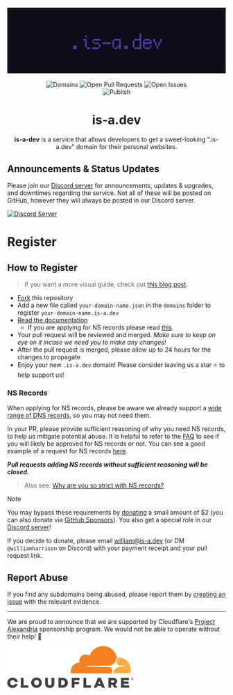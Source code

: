 <p align="center">
   <img alt="is-a.dev Banner" src="https://raw.githubusercontent.com/is-a-dev/register/main/media/banner.png">
</p>

<p align="center">
   <img alt="Domains" src="https://img.shields.io/github/directory-file-count/is-a-dev/register/domains?color=5c46eb&label=domains&style=for-the-badge">
   <img alt="Open Pull Requests" src="https://img.shields.io/github/issues-raw/is-a-dev/register?color=5c46eb&label=issues&style=for-the-badge">
   <img alt="Open Issues" src="https://img.shields.io/github/issues-pr-raw/is-a-dev/register?color=5c46eb&label=pull%20requests&style=for-the-badge">
   <br>
   <img alt="Publish" src="https://github.com/is-a-dev/register/actions/workflows/publish.yml/badge.svg">
</p>

<h1 align="center">is-a.dev</h1>

<p align="center"><strong>is-a-dev</strong> is a service that allows developers to get a sweet-looking ".is-a.dev" domain for their personal websites.</p>

## Announcements & Status Updates
Please join our [Discord server](https://discord.gg/is-a-dev-830872854677422150) for announcements, updates & upgrades, and downtimes regarding the service.
Not all of these will be posted on GitHub, however they will always be posted in our Discord server.

<a href="https://discord.gg/is-a-dev-830872854677422150"><img alt="Discord Server" src="https://invidget.wdh.app/is-a-dev-830872854677422150"></a>

# Register
## How to Register
> If you want a more visual guide, check out [this blog post](https://wdh.gg/tX3ghge).

- [Fork](https://github.com/is-a-dev/register/fork) this repository
- Add a new file called `your-domain-name.json` in the `domains` folder to register `your-domain-name.is-a.dev`
- [Read the documentation](https://is-a.dev/docs)
   - If you are applying for NS records please read [this](#ns-records).
- Your pull request will be reviewed and merged. *Make sure to keep an eye on it incase we need you to make any changes!*
- After the pull request is merged, please allow up to 24 hours for the changes to propagate
- Enjoy your new `.is-a.dev` domain! Please consider leaving us a star ⭐️ to help support us!

### NS Records
When applying for NS records, please be aware we already support a [wide range of DNS records](https://is-a.dev/docs/faq/#which-records-are-supported), so you may not need them. 

In your PR, please provide sufficient reasoning of why you need NS records, to help us mitigate potential abuse. It is helpful to refer to the [FAQ](https://is-a.dev/docs/faq/#who-can-use-ns-records) to see if you will likely be approved for NS records or not. You can see a good example of a request for NS records [here](https://github.com/is-a-dev/register/pull/17592).

***Pull requests adding NS records without sufficient reasoning will be closed.***

> Also see: [Why are you so strict with NS records?](https://is-a.dev/docs/faq/#why-are-you-so-strict-with-ns-records)

> [!NOTE]
> You may bypass these requirements by [donating](https://wdh.gg/pvNCdvs) a small amount of $2 (you can also donate via [GitHub Sponsors](https://wdh.gg/sponsor)). You also get a special role in our [Discord server](https://discord.gg/is-a-dev-830872854677422150)!
>
> If you decide to donate, please email william@is-a.dev (or DM `@williamharrison` on Discord) with your payment receipt and your pull request link.

## Report Abuse
If you find any subdomains being abused, please report them by [creating an issue](https://github.com/is-a-dev/register/issues/new?assignees=&labels=report-abuse&projects=&template=report-abuse.md&title=Report+abuse) with the relevant evidence.

---

We are proud to announce that we are supported by Cloudflare's [Project Alexandria](https://www.cloudflare.com/lp/project-alexandria) sponsorship program. We would not be able to operate without their help! 💖

<a href="https://www.cloudflare.com">
   <img alt="Cloudflare Logo" src="https://raw.githubusercontent.com/is-a-dev/register/main/media/cloudflare.png" height="96">
</a>
